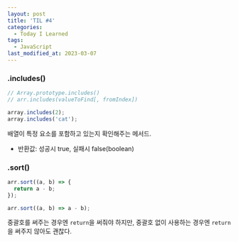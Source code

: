```yaml
---
layout: post
title: 'TIL #4'
categories:
  - Today I Learned
tags:
  - JavaScript
last_modified_at: 2023-03-07
---
```


### .includes()

```js
// Array.prototype.includes()
// arr.includes(valueToFind[, fromIndex])

array.includes(2);
array.includes('cat');
```

배열이 특정 요소를 포함하고 있는지 확인해주는 메서드.

- 반환값: 성공시 true, 실패시 false(boolean)

### .sort()

```js
arr.sort((a, b) => {
  return a - b;
});

arr.sort((a, b) => a - b);
```

중괄호를 써주는 경우엔 `return`을 써줘야 하지만, 중괄호 없이 사용하는 경우엔 `return`을 써주지 않아도 괜찮다.
